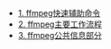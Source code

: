 - [1. ffmpeg快速辅助命令](计算机时代/音视频集锦/1.ffmpeg命令集合.md)
- [2. ffmpeg主要工作流程](/计算机时代/音视频集锦/2.ffmpeg主要工作流程.md)
- [3. ffmpeg公共信息部分](/计算机时代/音视频集锦/3.ffmpeg公共信息部分.md)
